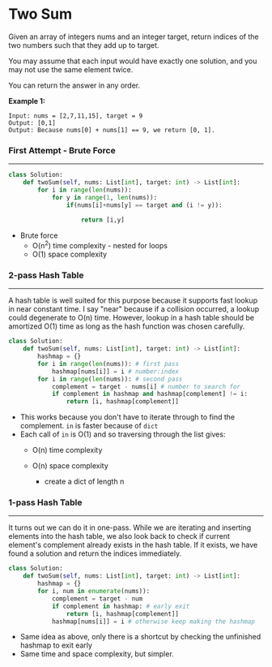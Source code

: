 # Two Sum

Given an array of integers nums and an integer target, return indices of the two numbers such that they add up to target.

You may assume that each input would have exactly one solution, and you may not use the same element twice.

You can return the answer in any order.

__Example 1:__

```
Input: nums = [2,7,11,15], target = 9
Output: [0,1]
Output: Because nums[0] + nums[1] == 9, we return [0, 1].
```
### First Attempt - Brute Force
----
```python
class Solution:
    def twoSum(self, nums: List[int], target: int) -> List[int]:
        for i in range(len(nums)):
            for y in range(1, len(nums)):
                if(nums[i]+nums[y] == target and (i != y)):
                    
                    return [i,y]
```

- Brute force 
    - O(n<sup>2</sup>) time complexity - nested for loops
    - O(1) space complexity

### 2-pass Hash Table
----
A hash table is well suited for this purpose because it supports fast lookup in near constant time. I say "near" because if a collision occurred, a lookup could degenerate to O(n) time. However, lookup in a hash table should be amortized O(1) time as long as the hash function was chosen carefully.

```python
class Solution:
    def twoSum(self, nums: List[int], target: int) -> List[int]:
        hashmap = {}
        for i in range(len(nums)): # first pass
            hashmap[nums[i]] = i # number:index
        for i in range(len(nums)): # second pass
            complement = target - nums[i] # number to search for
            if complement in hashmap and hashmap[complement] != i:
                return [i, hashmap[complement]] 
```
- This works because you don't have to iterate through to find the complement. `in` is faster because of ```dict```
- Each call of `in` is O(1) and so traversing through the list gives:
    - O(n) time complexity
    
    - O(n) space complexity 
        - create a dict of length n


### 1-pass Hash Table
----
It turns out we can do it in one-pass. While we are iterating and inserting elements into the hash table, we also look back to check if current element's complement already exists in the hash table. If it exists, we have found a solution and return the indices immediately.

```python
class Solution:
    def twoSum(self, nums: List[int], target: int) -> List[int]:
        hashmap = {}
        for i, num in enumerate(nums)):
            complement = target - num
            if complement in hashmap: # early exit
                return [i, hashmap[complement]]
            hashmap[nums[i]] = i # otherwise keep making the hashmap
```
- Same idea as above, only there is a shortcut by checking the unfinished hashmap to exit early
- Same time and space complexity, but simpler.